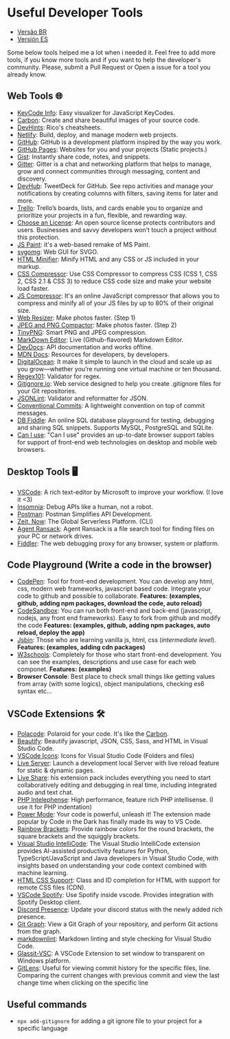 # Useful Developer Tools

- [Versão BR](README-BR.md)
- [Versión ES](README-ES.md)

Some below tools helped me a lot when i needed it. Feel free to add more tools, if you know more tools and if you want to help the developer's community. Please, submit a Pull Request or Open a issue for a tool you already know.

## Web Tools 🌐

- [KeyCode Info](https://keycode.info/): Easy visualizer for JavaScript KeyCodes.
- [Carbon](https://carbon.now.sh): Create and share beautiful images of your source code.
- [DevHints](https://devhints.io/): Rico's cheatsheets.
- [Netlify](https://www.netlify.com/): Build, deploy, and manage
modern web projects.
- [GitHub](https://github.com/): GitHub is a development platform inspired by the way you work.
- [GitHub Pages](https://pages.github.com/): Websites for you and your projects (Static projects.)
- [Gist](https://gist.github.com/): Instantly share code, notes, and snippets.
- [Gitter](https://gitter.im/): Gitter is a chat and networking platform that helps to manage, grow and connect communities through messaging, content and discovery.
- [DevHub](https://devhubapp.com/): TweetDeck for GitHub. See repo activities and manage your notifications by creating columns with filters, saving items for later and more.
- [Trello](https://trello.com/en): Trello’s boards, lists, and cards enable you to organize and prioritize your projects in a fun, flexible, and rewarding way.
- [Choose an License](https://choosealicense.com/): An open source license protects contributors and users. Businesses and savvy developers won’t touch a project without this protection.
- [JS Paint](https://jspaint.app/): it's a web-based remake of MS Paint.
- [svgomg](https://jakearchibald.github.io/svgomg/): Web GUI for SVGO.
- [HTML Minifier](https://www.willpeavy.com/minifier/): Minify HTML and any CSS or JS included in your markup.
- [CSS Compressor](https://csscompressor.com/): Use CSS Compressor to compress CSS (CSS 1, CSS 2, CSS 2.1 & CSS 3) to reduce CSS code size and make your website load faster.
- [JS Compressor](https://jscompress.com/): It's an online JavaScript compressor that allows you to compress and minify all of your JS files by up to 80% of their original size.
- [Web Resizer](http://webresizer.com/resizer/): Make photos faster. (Step 1)
- [JPEG and PNG Compactor](https://compresspng.com/pt/): Make photos faster. (Step 2)
- [TinyPNG](https://tinypng.com/): Smart PNG and JPEG compression.
- [MarkDown Editor](https://jbt.github.io/markdown-editor/): Live (Github-flavored) Markdown Editor.
- [DevDocs](https://devdocs.io/): API documentation and works offline.
- [MDN Docs](https://developer.mozilla.org/en-US/): Resources for developers, by developers.
- [DigitalOcean](https://www.digitalocean.com/): It make it simple to launch in the cloud and scale up as you grow—whether you’re running one virtual machine or ten thousand.
- [Regex101](https://regex101.com/): Validator for regex.
- [Gitignore.io](https://www.gitignore.io/): Web service designed to help you create .gitignore files for your Git repositories.
- [JSONLint](https://jsonlint.com/): Validator and reformatter for JSON.
- [Conventional Commits](https://www.conventionalcommits.org): A lightweight convention on top of commit messages.
- [DB Fiddle](https://www.db-fiddle.com/): An online SQL database playground for testing, debugging and sharing SQL snippets. Supports MySQL, PostgreSQL and SQLite.
- [Can I use](https://caniuse.com): "Can I use" provides an up-to-date browser support tables for support of front-end web technologies on desktop and mobile web browsers.

## Desktop Tools 🖥

- [VSCode](https://code.visualstudio.com/): A rich text-editor by Microsoft to improve your workflow. (I love it <3)
- [Insomnia](https://insomnia.rest/): Debug APIs like a human, not a robot.
- [Postman](https://www.getpostman.com/): Postman Simplifies API Development.
- [Zeit, Now](https://zeit.co/): The Global Serverless Platform. (CLI)
- [Agent Ransack](https://www.mythicsoft.com/agentransack/): Agent Ransack is a file search tool for finding files on your PC or network drives.
- [Fiddler](https://www.telerik.com/fiddler): The web debugging proxy for any browser, system or platform.

## Code Playground (Write a code in the browser)

- [CodePen](https://codepen.io/): Tool for front-end development. You can develop any html, css, modern web frameworks, javascript based code. Integrate your code to github and possible to collaborate. **Features: (examples, github, adding npm packages, download the code, auto reload)**
- [CodeSandbox](https://codesandbox.io/): You can run both front-end and back-end (javascript, nodejs, any front end frameworks). Easy to fork from github and modify the code **Features: (examples, github, adding npm packages, auto reload, deploy the app)**
- [Jsbin](https://jsbin.com/): Those who are learning vanilla js, html, css (_intermediate level_). **Features: (examples, adding cdn packages)**
- [W3schools](https://www.w3schools.com/): Completely for those who start front-end development. You can see the examples, descriptions and use case for each web componet. **Features: (examples)**
- **Browser Console**: Best place to check small things like getting values from array (with some logics), object manipulations, checking es6 syntax etc...

## VSCode Extensions 🛠

- [Polacode](https://marketplace.visualstudio.com/items?itemName=pnp.polacode): Polaroid for your code. It's like the [Carbon](https://carbon.now.sh).
- [Beautify](https://marketplace.visualstudio.com/items?itemName=HookyQR.beautify): Beautify javascript, JSON, CSS, Sass, and HTML in Visual Studio Code.
- [VSCode Icons](https://marketplace.visualstudio.com/items?itemName=vscode-icons-team.vscode-icons): Icons for Visual Studio Code (Folders and files)
- [Live Server](https://marketplace.visualstudio.com/items?itemName=ritwickdey.LiveServer): Launch a development local Server with live reload feature for static & dynamic pages.
- [Live Share](https://marketplace.visualstudio.com/items?itemName=MS-vsliveshare.vsliveshare-pack): his extension pack includes everything you need to start collaboratively editing and debugging in real time, including integrated audio and text chat.
- [PHP Intelephense](https://marketplace.visualstudio.com/items?itemName=bmewburn.vscode-intelephense-client): High performance, feature rich PHP intellisense. (I use it for PHP indentation)
- [Power Mode](https://marketplace.visualstudio.com/items?itemName=hoovercj.vscode-power-mode): Your code is powerful, unleash it! The extension made popular by Code in the Dark has finally made its way to VS Code.
- [Rainbow Brackets](https://marketplace.visualstudio.com/items?itemName=2gua.rainbow-brackets): Provide rainbow colors for the round brackets, the square brackets and the squiggly brackets.
- [Visual Studio IntelliCode](https://marketplace.visualstudio.com/items?itemName=VisualStudioExptTeam.vscodeintellicode): The Visual Studio IntelliCode extension provides AI-assisted productivity features for Python, TypeScript/JavaScript and Java developers in Visual Studio Code, with insights based on understanding your code context combined with machine learning.
- [HTML CSS Support](https://marketplace.visualstudio.com/items?itemName=ecmel.vscode-html-css): Class and ID completion for HTML with support for remote CSS files (CDN).
- [VSCode Spotify](https://marketplace.visualstudio.com/items?itemName=shyykoserhiy.vscode-spotify): Use Spotify inside vscode. Provides integration with Spotify Desktop client.
- [Discord Presence](https://marketplace.visualstudio.com/items?itemName=icrawl.discord-vscode): Update your discord status with the newly added rich presence.
- [Git Graph](https://marketplace.visualstudio.com/items?itemName=mhutchie.git-graph): View a Git Graph of your repository, and perform Git actions from the graph.
- [markdownlint](https://marketplace.visualstudio.com/items?itemName=DavidAnson.vscode-markdownlint): Markdown linting and style checking for Visual Studio Code.
- [Glassit-VSC](https://marketplace.visualstudio.com/items?itemName=s-nlf-fh.glassit): A VSCode Extension to set window to transparent on Windows platform.
- [GitLens](https://marketplace.visualstudio.com/items?itemName=eamodio.gitlens): Useful for viewing commit history for the specific files, line. Comparing the current changes with previous commit and view the last change time when clicking on the specific line

## Useful commands

- `npx add-gitignore` for adding a git ignore file to your project for a specific language
